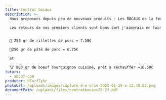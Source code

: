 ```yaml
---
title: Contrat bocaux
description: >-
  Nous proposons depuis peu de nouveaux produits : Les BOCAUX de la ferme.

  Les retours de nos premiers clients sont bons 👍et j'aimerais en faire profiter l'AMAP.


  🐷 250 gr de rillettes de porc = 7.50€

  🐷250 gr de pâté de porc = 6.75€

  et 

  🐮 800 gr de boeuf bourguignon cuisiné, prêt à réchauffer =16.50€
tutors:
  - aEJ37-co0
producer: hEorfTyhr
photoUrl: /uploads/images/capture-d-e-cran-2023-01-19-a-12.48.53.png
documentPath: /uploads/files/contratbocaux22-23.pdf
---
```

